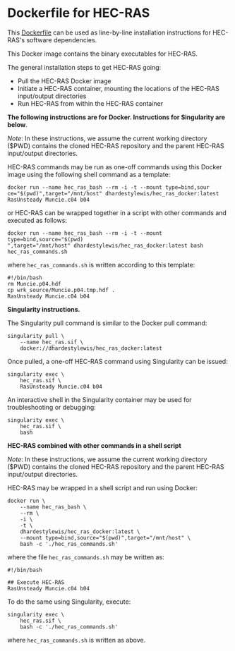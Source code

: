 # Dockerfile for HEC-RAS

This [Dockerfile](https://github.com/dhardestylewis/hec_ras_docker/blob/main/Dockerfile) can be used as line-by-line installation instructions for HEC-RAS's software dependencies.

This Docker image contains the binary executables for HEC-RAS.

The general installation steps to get HEC-RAS going:
- Pull the HEC-RAS Docker image
- Initiate a HEC-RAS container, mounting the locations of the HEC-RAS input/output directories
- Run HEC-RAS from within the HEC-RAS container


**The following instructions are for Docker. Instructions for Singularity are below**.

*Note*: In these instructions, we assume the current working directory ($PWD) contains the cloned HEC-RAS repository and the parent HEC-RAS input/output directories.

HEC-RAS commands may be run as one-off commands using this Docker image using the following shell command as a template:

```
docker run --name hec_ras_bash --rm -i -t --mount type=bind,sour
ce="$(pwd)",target="/mnt/host" dhardestylewis/hec_ras_docker:latest RasUnsteady Muncie.c04 b04
```

or HEC-RAS can be wrapped together in a script with other commands and executed as follows:

```
docker run --name hec_ras_bash --rm -i -t --mount type=bind,source="$(pwd)
",target="/mnt/host" dhardestylewis/hec_ras_docker:latest bash hec_ras_commands.sh
```

where `hec_ras_commands.sh` is written according to this template:

```
#!/bin/bash
rm Muncie.p04.hdf
cp wrk_source/Muncie.p04.tmp.hdf .
RasUnsteady Muncie.c04 b04
```


**Singularity instructions.**

The Singularity pull command is similar to the Docker pull command:

```
singularity pull \
    --name hec_ras.sif \
    docker://dhardestylewis/hec_ras_docker:latest
```

Once pulled, a one-off HEC-RAS command using Singularity can be issued:

```
singularity exec \
    hec_ras.sif \
    RasUnsteady Muncie.c04 b04
```

An interactive shell in the Singularity container may be used for troubleshooting or debugging:

```
singularity exec \
    hec_ras.sif \
    bash
```


**HEC-RAS combined with other commands in a shell script**


*Note*: In these instructions, we assume the current working directory ($PWD) contains the cloned HEC-RAS repository and the parent HEC-RAS input/output directories.

HEC-RAS may be wrapped in a shell script and run using Docker:

```
docker run \
    --name hec_ras_bash \
    --rm \
    -i \
    -t \
    dhardestylewis/hec_ras_docker:latest \
    --mount type=bind,source="$(pwd)",target="/mnt/host" \
    bash -c './hec_ras_commands.sh'
```

where the file `hec_ras_commands.sh` may be written as:

```
#!/bin/bash

## Execute HEC-RAS
RasUnsteady Muncie.c04 b04
```

To do the same using Singularity, execute:

```
singularity exec \
    hec_ras.sif \
    bash -c './hec_ras_commands.sh'
```    

where `hec_ras_commands.sh` is written as above.



